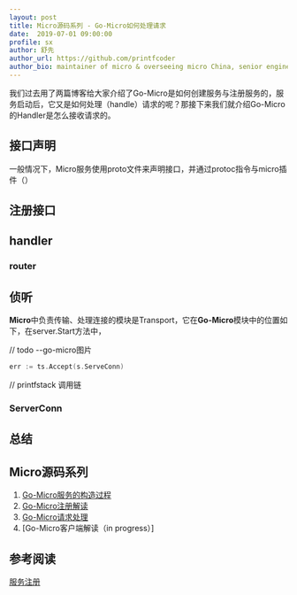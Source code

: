 ```yaml
---
layout: post
title: Micro源码系列 - Go-Micro如何处理请求
date:  2019-07-01 09:00:00
profile: sx
author: 舒先
author_url: https://github.com/printfcoder
author_bio: maintainer of micro & overseeing micro China, senior engineer@huize
---
```


我们过去用了两篇博客给大家介绍了Go-Micro是如何创建服务与注册服务的，服务启动后，它又是如何处理（handle）请求的呢？那接下来我们就介绍Go-Micro的Handler是怎么接收请求的。

## 接口声明

一般情况下，Micro服务使用proto文件来声明接口，并通过protoc指令与micro插件（）

## 注册接口

## handler

### router

## 侦听

**Micro**中负责传输、处理连接的模块是Transport，它在**Go-Micro**模块中的位置如下，在server.Start方法中，

// todo --go-micro图片

```go
err := ts.Accept(s.ServeConn)
```

// printfstack 调用链

### ServerConn

## 总结

## Micro源码系列

1. [Go-Micro服务的构造过程](https://micro.mu/blog/cn/2019/05/23/how-does-go-micro-server-be-bulit.html)
2. [Go-Micro注册解读](https://micro.mu/blog/cn/2019/06/01/how-does-go-micro-register-services.html)
3. [Go-Micro请求处理](https://micro.mu/blog/cn/2019/07/01/how-does-go-micro-handle-requests.html)
4. [Go-Micro客户端解读（in progress）]

## 参考阅读

[服务注册](https://microservices.io/patterns/service-registry.html)